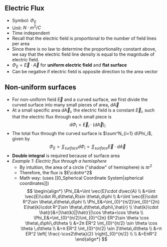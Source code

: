 ## Electric Flux
- Symbol: $\Phi_E$
- Unit: $N \cdot m^2/C$
- Time independent
- Recall that the electric field is proportional to the number of field lines per area
- Since there is no law to determine the proportionality constant above, we say that the electric field line density is equal to the magnitude of electric field.
- $\Phi_E=\vec{E}\cdot \vec{A}$ for **uniform electric field** and **flat surface**
- Can be negative if electric field is opposite direction to the area vector
## Non-uniform surfaces
- For non-uniform field $\vec{E}$ and a curved surface, we first divide the curved surface into many small pieces of area, $d\vec{A}$
- At a small specific area $d\vec{A}_i$, the electric field is a constant $\vec{E}_i$, such that the electric flux through each small piece is
$$
d\Phi_i = \vec{E}_i \cdot (d\vec{A})_i
$$
- The total flux through the curved surface is $\sum^N_{i=1} d\Phi_i$, given by
$$
\Phi_E = \iint_{surface} d\Phi_i = \iint_{surface} \vec{E} \cdot d\vec{A}
$$
- **Double integral** is required because of surface area
- *Example 1: Electric flux through a hemisphere*
	- By intuition, the area of a circle ("shadow" of hemisphere) is $πr^2$
	- Therefore, the flux is $E\cdotπr^2$
	- Math way: (uses [[0_Spherical Coordinate System|spherical coordinates]])
$$
\begin{align*}
\Phi_E&=\iint \vec{E}\cdot d\vec{A} \\
&=\iint \vec{E}\cdot R\,d\theta\,R\sin \theta\,d\phi \\
&=\iint \vec{E}\cdot R^2\sin \theta\,d\theta\,d\phi \\
\Phi_E&=\int_{0}^{π/2}\int_{0}^{2π} E\hat{k}\cdot R^2\sin \theta\,d\theta\,d\phi\,\hat{r} \\
\hat{k}\cdot \hat{r}&=|\hat{k}||\hat{r}|\cos \theta=\cos \theta \\
\Phi_E&=\int_{0}^{π/2}\int_{0}^{2π} ER^2\sin \theta \cos \theta\,d\phi\,d\theta \\
&=2π ER^2 \int_{0}^{π/2} \sin \theta \cos \theta \,d\theta \\
&=π ER^2 \int_{0}^{π/2} \sin 2\theta\,d\theta \\
&=π ER^2 \left[ \frac{-\cos2\theta}{2} \right]_{0}^{π/2} \\ \\
&=EπR^2
\end{align*}
$$